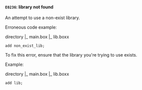 #### `E0236`: library not found

An attempt to use a non-exist library.

Erroneous code example:

directory
|_ main.box
|_ lib.boxx

``` in main.box
add non_exist_lib;
```

To fix this error, ensure that the library you're trying to use exists.

Example:

directory
|_ main.box
|_ lib.boxx

``` in main.box
add lib;
```
